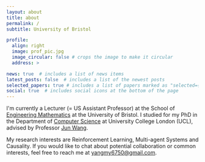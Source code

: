```yaml
---
layout: about
title: about
permalink: /
subtitle: University of Bristol

profile:
  align: right
  image: prof_pic.jpg
  image_circular: false # crops the image to make it circular
  address: >

news: true  # includes a list of news items
latest_posts: false  # includes a list of the newest posts
selected_papers: true # includes a list of papers marked as "selected={true}"
social: true  # includes social icons at the bottom of the page
---
```


I'm currently a Lecturer (= US Assistant Professor) at the School of [Engineering Mathematics](https://www.bristol.ac.uk/engineering/schools/eng-maths-tech/) at the University of Bristol. I studied for my PhD in the Department of [Computer Science](https://www.ucl.ac.uk/computer-science/ucl-computer-science) at University College London (UCL), advised by Professor [Jun Wang](http://www0.cs.ucl.ac.uk/staff/jun.wang/). 

My research interests are Reinforcement Learning, Multi-agent Systems and Causality. If you would like to chat about potential collaboration or common interests, feel free to reach me at yangmy6750@gmail.com.



